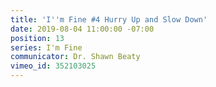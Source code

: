 ```yaml
---
title: 'I''m Fine #4 Hurry Up and Slow Down'
date: 2019-08-04 11:00:00 -07:00
position: 13
series: I'm Fine
communicator: Dr. Shawn Beaty
vimeo_id: 352103025
---
```


